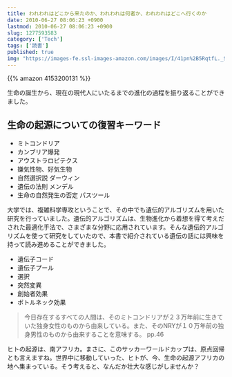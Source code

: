 ```yaml
---
title: われわれはどこから来たのか、われわれは何者か、われわれはどこへ行くのか
date: 2010-06-27 08:06:23 +0900
lastmod: 2010-06-27 08:06:23 +0900
slug: 1277593583
category: ['Tech']
tags: ['読書']
published: true
img: "https://images-fe.ssl-images-amazon.com/images/I/41pn%2B5RqtfL._SL160_.jpg"
---
```


{{% amazon 4153200131 %}}

生命の誕生から、現在の現代人にいたるまでの進化の過程を振り返ることができました。

## 生命の起源についての復習キーワード

- ミトコンドリア
- カンブリア爆発
- アウストラロピテクス
- 嫌気性物、好気生物
- 自然選択説 ダーウィン
- 遺伝の法則 メンデル
- 生命の自然発生の否定 パスツール


大学では、複雑科学専攻ということで、その中でも遺伝的アルゴリズムを用いた研究を行っていました。遺伝的アルゴリズムは、生物進化から着想を得て考えだされた最適化手法で、さまざまな分野に応用されています。そんな遺伝的アルゴリズムを使って研究をしていたので、本書で紹介されている遺伝の話には興味を持って読み進めることができました。

- 遺伝子コード
- 遺伝子プール
- 選択
- 突然変異
- 創始者効果
- ボトルネック効果


> 今日存在するすべての人間は、そのミトコンドリアが２３万年前に生きていた独身女性のものから由来している。また、そのNRYが１０万年前の独身男性のものから由来することを意味する。 pp.46

ヒトの起源は、南アフリカ。まさに、このサッカーワールドカップは、原点回帰とも言えますね。世界中に移動していった、ヒトが、今、生命の起源アフリカの地へ集まっている。そう考えると、なんだか壮大な感じがしませんか？
